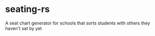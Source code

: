 # seating-rs
A seat chart generator for schools that sorts students with others they haven't sat by yet
